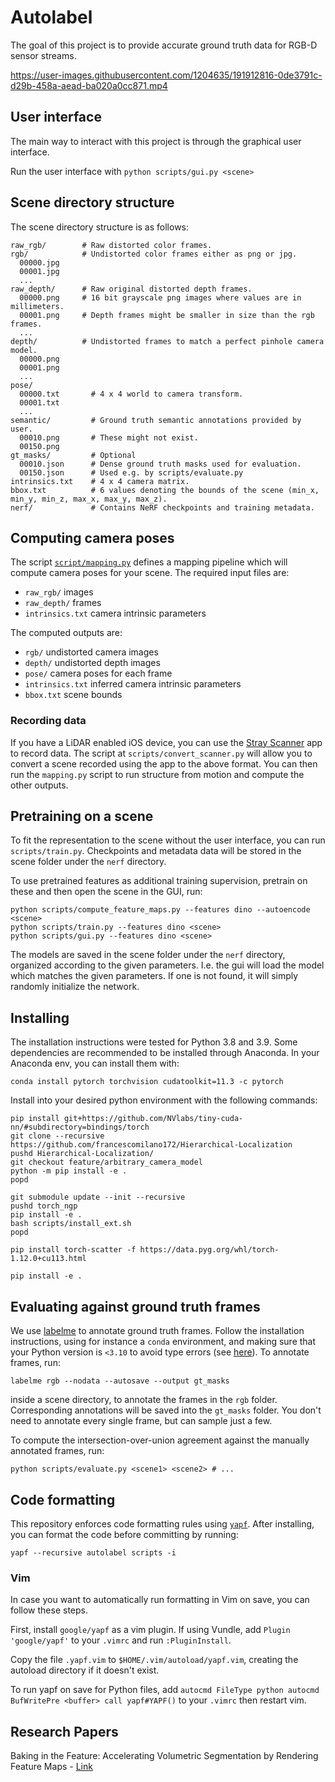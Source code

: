 # Autolabel

The goal of this project is to provide accurate ground truth data for RGB-D sensor streams.

https://user-images.githubusercontent.com/1204635/191912816-0de3791c-d29b-458a-aead-ba020a0cc871.mp4

## User interface

The main way to interact with this project is through the graphical user interface.

Run the user interface with `python scripts/gui.py <scene>`

## Scene directory structure

The scene directory structure is as follows:
```
raw_rgb/        # Raw distorted color frames.
rgb/            # Undistorted color frames either as png or jpg.
  00000.jpg
  00001.jpg
  ...
raw_depth/      # Raw original distorted depth frames.
  00000.png     # 16 bit grayscale png images where values are in millimeters.
  00001.png     # Depth frames might be smaller in size than the rgb frames.
  ...
depth/          # Undistorted frames to match a perfect pinhole camera model.
  00000.png
  00001.png
  ...
pose/
  00000.txt       # 4 x 4 world to camera transform.
  00001.txt
  ...
semantic/         # Ground truth semantic annotations provided by user.
  00010.png       # These might not exist.
  00150.png
gt_masks/         # Optional
  00010.json      # Dense ground truth masks used for evaluation.
  00150.json      # Used e.g. by scripts/evaluate.py
intrinsics.txt    # 4 x 4 camera matrix.
bbox.txt          # 6 values denoting the bounds of the scene (min_x, min_y, min_z, max_x, max_y, max_z).
nerf/             # Contains NeRF checkpoints and training metadata.
```

## Computing camera poses

The script [`script/mapping.py`](script/mapping.py) defines a mapping pipeline which will compute camera poses for your scene. The required input files are:
- `raw_rgb/` images
- `raw_depth/` frames
- `intrinsics.txt` camera intrinsic parameters

The computed outputs are:
- `rgb/` undistorted camera images
- `depth/` undistorted depth images
- `pose/` camera poses for each frame
- `intrinsics.txt` inferred camera intrinsic parameters
- `bbox.txt` scene bounds

### Recording data

If you have a LiDAR enabled iOS device, you can use the [Stray Scanner](https://apps.apple.com/us/app/stray-scanner/id1557051662) app to record data. The script at `scripts/convert_scanner.py` will allow you to convert a scene recorded using the app to the above format. You can then run the `mapping.py` script to run structure from motion and compute the other outputs.

## Pretraining on a scene

To fit the representation to the scene without the user interface, you can run `scripts/train.py`. Checkpoints and metadata data will be stored in the scene folder under the `nerf` directory.


To use pretrained features as additional training supervision, pretrain on these and then open the scene in the GUI, run:
```
python scripts/compute_feature_maps.py --features dino --autoencode <scene>
python scripts/train.py --features dino <scene>
python scripts/gui.py --features dino <scene>
```

The models are saved in the scene folder under the `nerf` directory, organized according to the given parameters. I.e. the gui will load the model which matches the given parameters. If one is not found, it will simply randomly initialize the network.

## Installing

The installation instructions were tested for Python 3.8 and 3.9.
Some dependencies are recommended to be installed through Anaconda. In your Anaconda env, you can install them with:
```
conda install pytorch torchvision cudatoolkit=11.3 -c pytorch
```

Install into your desired python environment with the following commands:
```
pip install git+https://github.com/NVlabs/tiny-cuda-nn/#subdirectory=bindings/torch
git clone --recursive https://github.com/francescomilano172/Hierarchical-Localization
pushd Hierarchical-Localization/
git checkout feature/arbitrary_camera_model
python -m pip install -e .
popd

git submodule update --init --recursive
pushd torch_ngp
pip install -e .
bash scripts/install_ext.sh
popd

pip install torch-scatter -f https://data.pyg.org/whl/torch-1.12.0+cu113.html

pip install -e .
```

## Evaluating against ground truth frames

We use [labelme](https://github.com/wkentaro/labelme) to annotate ground truth frames. Follow the installation instructions, using for instance a `conda` environment, and making sure that your Python version is `<3.10` to avoid type errors (see [here](https://github.com/wkentaro/labelme/issues/1020#issuecomment-1139749978)). To annotate frames, run:
```
labelme rgb --nodata --autosave --output gt_masks
```
inside a scene directory, to annotate the frames in the `rgb` folder. Corresponding annotations will be saved into the `gt_masks` folder. You don't need to annotate every single frame, but can sample just a few.

To compute the intersection-over-union agreement against the manually annotated frames, run:
```
python scripts/evaluate.py <scene1> <scene2> # ...
```

## Code formatting

This repository enforces code formatting rules using [`yapf`](https://github.com/google/yapf). After installing, you can format the code before committing by running:
```
yapf --recursive autolabel scripts -i
```

### Vim

In case you want to automatically run formatting in Vim on save, you can follow these steps.

First, install `google/yapf` as a vim plugin. If using Vundle, add `Plugin 'google/yapf'` to your `.vimrc` and run `:PluginInstall`.

Copy the file `.yapf.vim` to `$HOME/.vim/autoload/yapf.vim`, creating the autoload directory if it doesn't exist.

To run yapf on save for Python files, add `autocmd FileType python autocmd BufWritePre <buffer> call yapf#YAPF()` to your `.vimrc` then restart vim.

## Research Papers

Baking in the Feature: Accelerating Volumetric Segmentation by Rendering Feature Maps - [Link](https://keke.dev/baking-in-the-feature)

